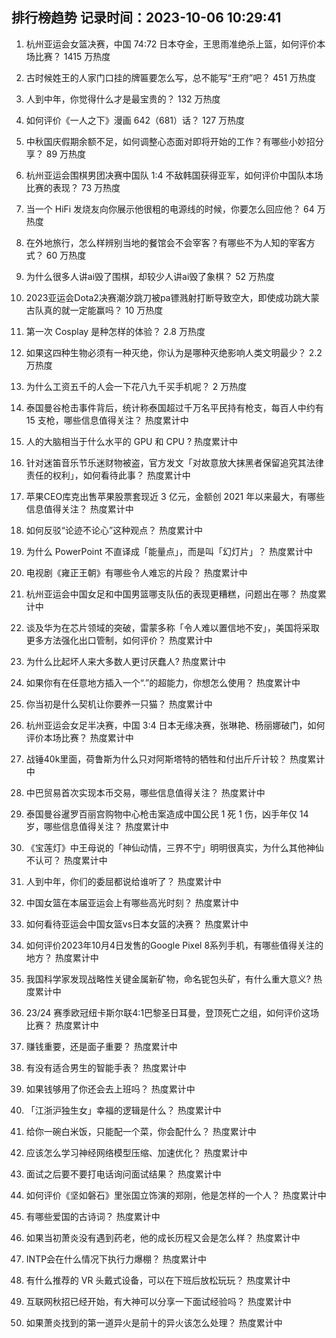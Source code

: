 
## 排行榜趋势 记录时间：2023-10-06 10:29:41
  
  1. 杭州亚运会女篮决赛，中国 74:72 日本夺金，王思雨准绝杀上篮，如何评价本场比赛？ 1415 万热度
    
  2. 古时候姓王的人家门口挂的牌匾要怎么写，总不能写“王府”吧？ 451 万热度
    
  3. 人到中年，你觉得什么才是最宝贵的？ 132 万热度
    
  4. 如何评价《一人之下》漫画 642（681）话？ 127 万热度
    
  5. 中秋国庆假期余额不足，如何调整心态面对即将开始的工作？有哪些小妙招分享？ 89 万热度
    
  6. 杭州亚运会围棋男团决赛中国队 1:4 不敌韩国获得亚军，如何评价中国队本场比赛的表现？ 73 万热度
    
  7. 当一个 HiFi 发烧友向你展示他很粗的电源线的时候，你要怎么回应他？ 64 万热度
    
  8. 在外地旅行，怎么样辨别当地的餐馆会不会宰客？有哪些不为人知的宰客方式？ 60 万热度
    
  9. 为什么很多人讲ai毁了围棋，却较少人讲ai毁了象棋？ 52 万热度
    
  10. 2023亚运会Dota2决赛潮汐跳刀被pa镖溅射打断导致空大，即使成功跳大蒙古队真的就一定能赢吗？ 10 万热度
    
  11. 第一次 Cosplay 是种怎样的体验？ 2.8 万热度
    
  12. 如果这四种生物必须有一种灭绝，你认为是哪种灭绝影响人类文明最少？ 2.2 万热度
    
  13. 为什么工资五千的人会一下花八九千买手机呢？ 2 万热度
    
  14. 泰国曼谷枪击事件背后，统计称泰国超过千万名平民持有枪支，每百人中约有 15 支枪，哪些信息值得关注？ 热度累计中
    
  15. 人的大脑相当于什么水平的 GPU 和 CPU ? 热度累计中
    
  16. 针对迷笛音乐节乐迷财物被盗，官方发文「对故意放大抹黑者保留追究其法律责任的权利」，如何看待此事？ 热度累计中
    
  17. 苹果CEO库克出售苹果股票套现近 3 亿元，金额创  2021 年以来最大，有哪些信息值得关注？ 热度累计中
    
  18. 如何反驳“论迹不论心”这种观点？ 热度累计中
    
  19. 为什么 PowerPoint 不直译成「能量点」，而是叫「幻灯片」？ 热度累计中
    
  20. 电视剧《雍正王朝》有哪些令人难忘的片段？ 热度累计中
    
  21. 杭州亚运会中国女足和中国男篮哪支队伍的表现更糟糕，问题出在哪？ 热度累计中
    
  22. 谈及华为在芯片领域的突破，雷蒙多称「令人难以置信地不安」，美国将采取更多方法强化出口管制，如何评价？ 热度累计中
    
  23. 为什么比起坏人来大多数人更讨厌蠢人? 热度累计中
    
  24. 如果你有在任意地方插入一个“.”的超能力，你想怎么使用？ 热度累计中
    
  25. 你当初是什么契机让你要养一只猫？ 热度累计中
    
  26. 杭州亚运会女足半决赛，中国 3:4 日本无缘决赛，张琳艳、杨丽娜破门，如何评价本场比赛？ 热度累计中
    
  27. 战锤40k里面，荷鲁斯为什么只对阿斯塔特的牺牲和付出斤斤计较？ 热度累计中
    
  28. 中巴贸易首次实现本币交易，哪些信息值得关注？ 热度累计中
    
  29. 泰国曼谷暹罗百丽宫购物中心枪击案造成中国公民 1 死 1 伤，凶手年仅 14 岁，哪些信息值得关注？ 热度累计中
    
  30. 《宝莲灯》中王母说的「神仙动情，三界不宁」明明很真实，为什么其他神仙不认可？ 热度累计中
    
  31. 人到中年，你们的委屈都说给谁听了？ 热度累计中
    
  32. 中国女篮在本届亚运会上有哪些高光时刻？ 热度累计中
    
  33. 如何看待亚运会中国女篮vs日本女篮的决赛？ 热度累计中
    
  34. 如何评价2023年10月4日发售的Google Pixel 8系列手机，有哪些值得关注的地方？ 热度累计中
    
  35. 我国科学家发现战略性关键金属新矿物，命名铌包头矿，有什么重大意义? 热度累计中
    
  36. 23/24 赛季欧冠纽卡斯尔联4:1巴黎圣日耳曼，登顶死亡之组，如何评价这场比赛？ 热度累计中
    
  37. 赚钱重要，还是面子重要？ 热度累计中
    
  38. 有没有适合男生的智能手表？ 热度累计中
    
  39. 如果钱够用了你还会去上班吗？ 热度累计中
    
  40. 「江浙沪独生女」幸福的逻辑是什么？ 热度累计中
    
  41. 给你一碗白米饭，只能配一个菜，你会配什么？ 热度累计中
    
  42. 应该怎么学习神经网络模型压缩、加速优化？ 热度累计中
    
  43. 面试之后要不要打电话询问面试结果？ 热度累计中
    
  44. 如何评价《坚如磐石》里张国立饰演的郑刚，他是怎样的一个人？ 热度累计中
    
  45. 有哪些爱国的古诗词？ 热度累计中
    
  46. 如果当初萧炎没有遇到药老，他的成长历程又会是怎么样？ 热度累计中
    
  47. INTP会在什么情况下执行力爆棚？ 热度累计中
    
  48. 有什么推荐的 VR 头戴式设备，可以在下班后放松玩玩？ 热度累计中
    
  49. 互联网秋招已经开始，有大神可以分享一下面试经验吗？ 热度累计中
    
  50. 如果萧炎找到的第一道异火是前十的异火该怎么处理？ 热度累计中
    